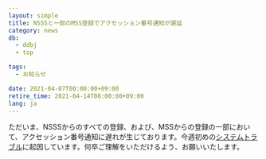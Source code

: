 ```yaml
---
layout: simple
title: NSSSと一部のMSS登録でアクセッション番号通知が遅延
category: news
db:
  - ddbj
  - top

tags:
  - お知らせ

date: 2021-04-07T00:00:00+09:00
retire_time: 2021-04-14T00:00:00+09:00
lang: ja
---
```


ただいま、NSSSからのすべての登録、および、MSSからの登録の一部において、アクセッション番号通知に遅れが生じております。今週初めの[システムトラブル](https://www.ddbj.nig.ac.jp/news/ja/2021-04-06_2.html)に起因しています。何卒ご理解をいただけるよう、お願いいたします。
